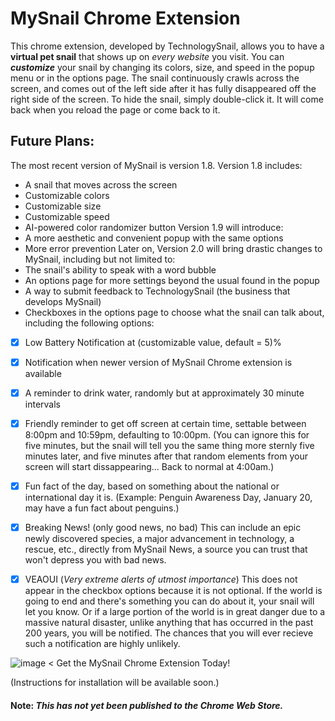 # MySnail Chrome Extension
This chrome extension, developed by TechnologySnail, allows you to have a **virtual pet snail** that shows up on _every website_ you visit.  You can **_customize_** your snail by changing its colors, size, and speed in the popup menu or in the options page.  The snail continuously crawls across the screen, and comes out of the left side after it has fully disappeared off the right side of the screen.  To hide the snail, simply double-click it.  It will come back when you reload the page or come back to it.

## Future Plans:
The most recent version of MySnail is version 1.8.  Version 1.8 includes:
 - A snail that moves across the screen
 - Customizable colors
 - Customizable size
 - Customizable speed
 - AI-powered color randomizer button
Version 1.9 will introduce:
 - A more aesthetic and convenient popup with the same options
 - More error prevention
Later on, Version 2.0 will bring drastic changes to MySnail, including but not limited to:
 - The snail's ability to speak with a word bubble
 - An options page for more settings beyond the usual found in the popup
 - A way to submit feedback to TechnologySnail (the business that develops MySnail)
 - Checkboxes in the options page to choose what the snail can talk about, including the following options:
  - [x] Low Battery Notification at (customizable value, default = 5)%
  - [x] Notification when newer version of MySnail Chrome extension is available
  - [x] A reminder to drink water, randomly but at approximately 30 minute intervals
  - [x] Friendly reminder to get off screen at certain time, settable between 8:00pm and 10:59pm, defaulting to 10:00pm.  (You can ignore this for five minutes, but the snail will tell you the same thing more sternly five minutes later, and five minutes after that random elements from your screen will start dissappearing... Back to normal at 4:00am.)
  - [x] Fun fact of the day, based on something about the national or international day it is. (Example: Penguin Awareness Day, January 20, may have a fun fact about penguins.)
  - [x] Breaking News! (only good news, no bad)  This can include an epic newly discovered species, a major advancement in technology, a rescue, etc., directly from MySnail News, a source you can trust that won't depress you with bad news.
  - [x] VEAOUI (_Very extreme alerts of utmost importance_)  This does not appear in the checkbox options because it is not optional.  If the world is going to end and there's something you can do about it, your snail will let you know.  Or if a large portion of the world is in great danger due to a massive natural disaster, unlike anything that has occurred in the past 200 years, you will be notified.  The chances that you will ever recieve such a notification are highly unlikely.


![image](https://github.com/Technology-Snail/MySnail-Chrome-Extension/assets/71152561/43caed6d-1d88-4cc8-a7e9-386b4daccbff)
< Get the MySnail Chrome Extension Today!

(Instructions for installation will be available soon.)

#### **Note:** _This has not yet been published to the Chrome Web Store._
